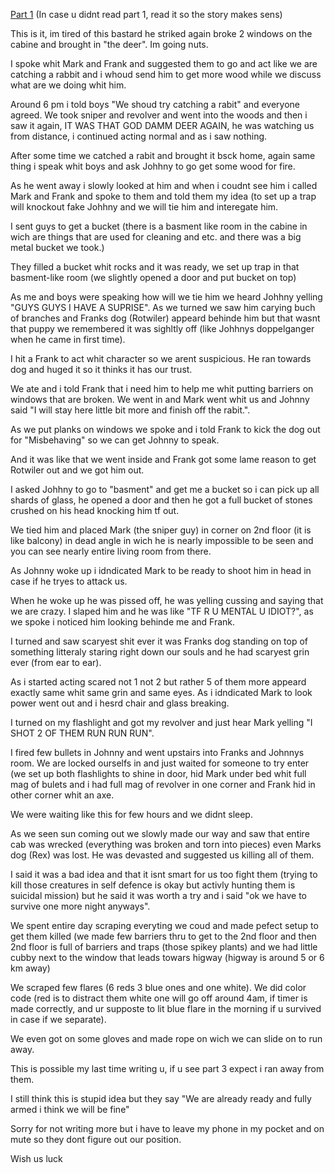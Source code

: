 [Part 1](https://www.reddit.com/r/nosleep/comments/wltz7e/an_impostor_pt_1/?utm_medium=android_app&utm_source=share) 
(In case u didnt read part 1, read it so the story makes sens)




This is it, im tired of this bastard he striked again broke 2 windows on the cabine and brought in "the deer". Im going nuts. 


I spoke whit Mark and Frank and suggested them to go and act like we are catching a rabbit and i whoud send him to get more wood while we discuss what are we doing whit him.


Around 6 pm i told boys "We shoud try catching a rabit" and everyone agreed. We took sniper and revolver and went into the woods and then i saw it again, IT WAS THAT GOD DAMM DEER AGAIN, he was watching us from distance, i continued acting normal and as i saw nothing.


After some time we catched a rabit and brought it bsck home, again same thing i speak whit boys and ask Johhny to go get some wood for fire.


As he went away i slowly looked at him and when i coudnt see him i called Mark and Frank and spoke to them and told them my idea (to set up a trap will knockout fake Johhny and we will tie him and interegate him.


I sent guys to get a bucket (there is a basment like room in the cabine in wich are things that are used for cleaning and etc. and there was a big metal bucket we took.)


They filled a bucket whit rocks and it was ready, we set up trap in that basment-like room (we slightly opened a door and put bucket on top)


As me and boys were speaking how will we tie him we heard Johhny yelling "GUYS GUYS I HAVE A SUPRISE". As we turned we saw him carying buch of branches and Franks dog (Rotwiler) appeard behinde him but that wasnt that puppy we remembered it was sighltly off (like Johhnys doppelganger when he came in first time). 


I hit a Frank to act whit character so we arent suspicious.
He ran towards dog and huged it so it thinks it has our trust.


We ate and i told Frank that i need him to help me whit putting barriers on windows that are broken. We went in and Mark went whit us and Johnny said "I will stay here little bit more and finish off the rabit.".


As we put planks on windows we spoke and i told Frank to kick the dog out for "Misbehaving" so we can get Johnny to speak.


And it was like that we went inside and Frank got some lame reason to get Rotwiler out and we got him out. 


I asked Johhny to go to "basment" and get me a bucket so i can pick up all shards of glass, he opened a door and then he got a full bucket of stones crushed on his head knocking him tf out.


We tied him and placed Mark (the sniper guy) in corner on 2nd floor (it is like balcony) in dead angle in wich he is nearly impossible to be seen and you can see nearly entire living room from there.


As Johnny woke up i idndicated Mark to be ready to shoot him in head in case if he tryes to attack us. 

When he woke up he was pissed off, he was yelling cussing and saying that we are crazy. I slaped him and he was like "TF R U MENTAL U IDIOT?", as we spoke i noticed him looking behinde me and Frank.


I turned and saw scaryest shit ever it was Franks dog standing on top of something litteraly staring right down our souls and he had scaryest grin ever (from ear to ear).


As i started acting scared not 1 not 2 but rather 5 of them more appeard exactly same whit same grin and same eyes. As i idndicated Mark to look power went out and i hesrd chair and glass breaking.


I turned on my flashlight and got my revolver and just hear Mark yelling "I SHOT 2 OF THEM RUN RUN RUN". 


I fired few bullets in Johnny and went upstairs into Franks and Johnnys room. We are locked ourselfs in and just waited for someone to try enter (we set up both flashlights to shine in door, hid Mark under bed whit full mag of bulets and i had full mag of revolver in one corner and Frank hid in other corner whit an axe.


We were waiting like this for few hours and we didnt sleep.


As we seen sun coming out we slowly made our way and saw that entire cab was wrecked (everything was broken and torn into pieces) even Marks dog (Rex) was lost. He was devasted and suggested us killing all of them. 


I said it was a bad idea and that it isnt smart for us too fight them (trying to kill those creatures in self defence is okay but activly hunting them is suicidal mission) but he said it was worth a try and i said "ok we have to survive one more night anyways".


We spent entire day scraping everyting we coud and made pefect setup to get them killed (we made few barriers thru to get to the 2nd floor and then 2nd floor is full of barriers and traps (those spikey plants) and we had little cubby next to the window that leads towars higway (higway is around 5 or 6 km away)


We scraped few flares (6 reds 3 blue ones and one white). We did color code (red is to distract them white one will go off around 4am, if timer is made correctly, and ur supposte to lit blue flare in the morning if u survived in case if we separate).


We even got on some gloves and made rope on wich we can slide on to run away.


This is possible my last time writing u, if u see part 3 expect i ran away from them.


I still think this is stupid idea but they say "We are already ready and fully armed i think we will be fine"


Sorry for not writing more but i have to leave my phone in my pocket and on mute so they dont figure out our position.




Wish us luck